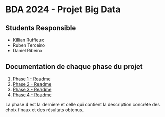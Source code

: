 # BDA 2024 - Projet Big Data

## Students Responsible
- Killian Ruffieux
- Ruben Terceiro
- Daniel Ribeiro

## Documentation de chaque phase du projet
1. [Phase 1 - Readme](./docs/Phase1_Readme.md)
2. [Phase 2 - Readme](./docs/Phase2_Readme.md)
3. [Phase 3 - Readme](./docs/Phase3_Readme.md)
4. [Phase 4 - Readme](./docs/Phase4_Readme.md)

La phase 4 est la dernière et celle qui contient la description concrète des choix finaux et des résultats obtenus.

